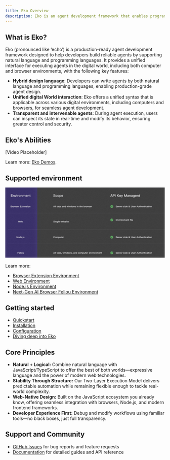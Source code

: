 ```yaml
---
title: Eko Overview
description: Eko is an agent development framework that enables programmatic control of browsers and operating systems through a combination of natural language and traditional programming interfaces.
---
```


## What is Eko?
Eko (pronounced like ‘echo’) is a production-ready agent development framework designed to help developers build reliable agents by supporting natural language and programming languages. It provides a unified interface for executing agents in the digital world, including both computer and browser environments, with the following key features:
- **Hybrid design language**: Developers can write agents by both natural language and programming languages, enabling production-grade agent design.
- **Unified digital World interaction**: Eko offers a unified syntax that is applicable across various digital environments, including computers and browsers, for seamless agent development.
- **Transparent and intervenable agents**: During agent execution, users can inspect its state in real-time and modify its behavior, ensuring greater control and security.

## Eko's Abilities
[Video Placeholder]

Learn more: [Eko Demos](https://github.com/FellouAI/eko-demos).

## Supported environment
![ENVS](../assets/envs.png)

Learn more:
- [Browser Extension Environment](/docs/browseruse/browser-extension)
- [Web Environment](/docs/browseruse/browser-web)
- [Node.js Environment](/docs/computeruse/computer-node)
- [Next-Gen AI Browser Fellou Environment](/docs/computeruse/computer-fellou)

## Getting started
- [Quickstart](quickstart)
- [Installation](installation)
- [Configuration](configuration)
- [Diving deep into Eko](dive-deep)

## Core Principles
- **Natural + Logical:** Combine natural language with JavaScript/TypeScript to offer the best of both worlds—expressive language and the power of modern web technologies.
- **Stability Through Structure:** Our Two-Layer Execution Model delivers predictable automation while remaining flexible enough to tackle real-world complexity.
- **Web-Native Design:** Built on the JavaScript ecosystem you already know, offering seamless integration with browsers, Node.js, and modern frontend frameworks.
- **Developer Experience First:** Debug and modify workflows using familiar tools—no black boxes, just full transparency.

## Support and Community
- [GitHub Issues](https://github.com/FellouAI/eko/issues) for bug reports and feature requests
- [Documentation](https://eko.fellou.ai/docs) for detailed guides and API reference

